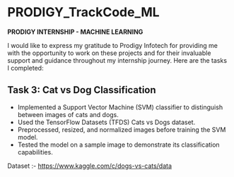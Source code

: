 # PRODIGY_TrackCode_ML
**PRODIGY INTERNSHIP - MACHINE LEARNING**

I would like to express my gratitude to Prodigy Infotech for providing me with the opportunity to work on these projects and for their invaluable support and guidance throughout my internship journey. Here are the tasks I completed:

## Task 3: Cat vs Dog Classification
- Implemented a Support Vector Machine (SVM) classifier to distinguish between images of cats and dogs.
- Used the TensorFlow Datasets (TFDS) Cats vs Dogs dataset.
- Preprocessed, resized, and normalized images before training the SVM model.
- Tested the model on a sample image to demonstrate its classification capabilities.

Dataset :- https://www.kaggle.com/c/dogs-vs-cats/data
